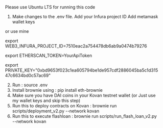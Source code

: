 Please use Ubuntu LTS for running this code

1. Make changes to the .env file.
Add your Infura project ID
Add metamask wallet keys 

or use mine

export WEB3_INFURA_PROJECT_ID=7510eac2a754478db6ab9a0474b79276

export ETHERSCAN_TOKEN=YourApiToken

export PRIVATE_KEY="0xbd9653f023c1ea605794be1de957cdf2886045ba5c1d31547c6634bd0c57ac69"

2. Run : source .env
3. Install brownie using : pip install eth-brownie
4. Make sure you have DAI coins in your Kovan testnet wallet (or Just use my wallet keys and skip this step)
5. Run this to deploy contracts on Kovan : brownie run scripts/deployment_v2.py --network kovan
6. Run this to execute flashloan : brownie run scripts/run_flash_loan_v2.py --network kovan
